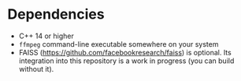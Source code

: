 # Dependencies

* C++ 14 or higher
* `ffmpeg` command-line executable somewhere on your system
* FAISS (https://github.com/facebookresearch/faiss) is optional. Its integration into this repository is a work in progress (you can build without it).
